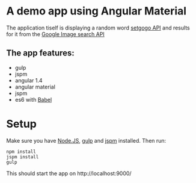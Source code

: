 # A demo app using Angular Material

The application tiself is displaying a random word [setgogo API](http://randomword.setgetgo.com/) and results for it from the [Google Image search API](https://developers.google.com/image-search/v1/jsondevguide)

## The app features:
- gulp
- jspm
- angular 1.4
- angular material
- jspm
- es6 with [Babel](https://babeljs.io/)

# Setup
Make sure you have [Node.JS](https://nodejs.org/), [gulp](http://gulpjs.com/) and [jspm](http://jspm.io/) installed.
Then run:
 ```
 npm install
 jspm install
 gulp
 ```

This should start the app on http://localhost:9000/